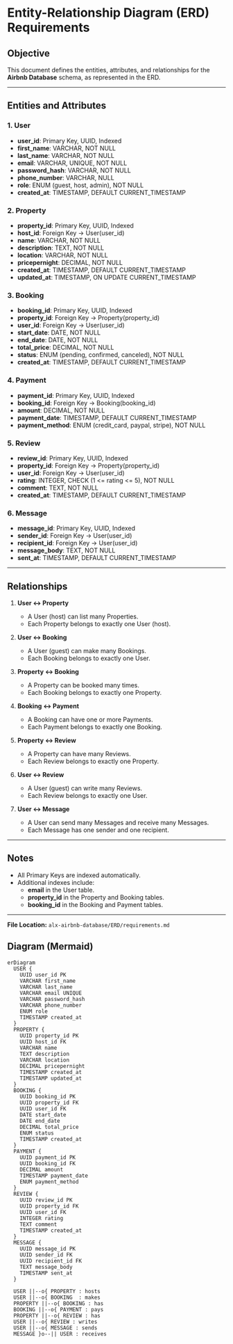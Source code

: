 
# Entity-Relationship Diagram (ERD) Requirements

## Objective
This document defines the entities, attributes, and relationships for the **Airbnb Database** schema, as represented in the ERD.

---

## Entities and Attributes

### 1. User
- **user_id**: Primary Key, UUID, Indexed
- **first_name**: VARCHAR, NOT NULL
- **last_name**: VARCHAR, NOT NULL
- **email**: VARCHAR, UNIQUE, NOT NULL
- **password_hash**: VARCHAR, NOT NULL
- **phone_number**: VARCHAR, NULL
- **role**: ENUM (guest, host, admin), NOT NULL
- **created_at**: TIMESTAMP, DEFAULT CURRENT_TIMESTAMP

### 2. Property
- **property_id**: Primary Key, UUID, Indexed
- **host_id**: Foreign Key → User(user_id)
- **name**: VARCHAR, NOT NULL
- **description**: TEXT, NOT NULL
- **location**: VARCHAR, NOT NULL
- **pricepernight**: DECIMAL, NOT NULL
- **created_at**: TIMESTAMP, DEFAULT CURRENT_TIMESTAMP
- **updated_at**: TIMESTAMP, ON UPDATE CURRENT_TIMESTAMP

### 3. Booking
- **booking_id**: Primary Key, UUID, Indexed
- **property_id**: Foreign Key → Property(property_id)
- **user_id**: Foreign Key → User(user_id)
- **start_date**: DATE, NOT NULL
- **end_date**: DATE, NOT NULL
- **total_price**: DECIMAL, NOT NULL
- **status**: ENUM (pending, confirmed, canceled), NOT NULL
- **created_at**: TIMESTAMP, DEFAULT CURRENT_TIMESTAMP

### 4. Payment
- **payment_id**: Primary Key, UUID, Indexed
- **booking_id**: Foreign Key → Booking(booking_id)
- **amount**: DECIMAL, NOT NULL
- **payment_date**: TIMESTAMP, DEFAULT CURRENT_TIMESTAMP
- **payment_method**: ENUM (credit_card, paypal, stripe), NOT NULL

### 5. Review
- **review_id**: Primary Key, UUID, Indexed
- **property_id**: Foreign Key → Property(property_id)
- **user_id**: Foreign Key → User(user_id)
- **rating**: INTEGER, CHECK (1 <= rating <= 5), NOT NULL
- **comment**: TEXT, NOT NULL
- **created_at**: TIMESTAMP, DEFAULT CURRENT_TIMESTAMP

### 6. Message
- **message_id**: Primary Key, UUID, Indexed
- **sender_id**: Foreign Key → User(user_id)
- **recipient_id**: Foreign Key → User(user_id)
- **message_body**: TEXT, NOT NULL
- **sent_at**: TIMESTAMP, DEFAULT CURRENT_TIMESTAMP

---

## Relationships

1. **User ↔ Property**
   - A User (host) can list many Properties.
   - Each Property belongs to exactly one User (host).

2. **User ↔ Booking**
   - A User (guest) can make many Bookings.
   - Each Booking belongs to exactly one User.

3. **Property ↔ Booking**
   - A Property can be booked many times.
   - Each Booking belongs to exactly one Property.

4. **Booking ↔ Payment**
   - A Booking can have one or more Payments.
   - Each Payment belongs to exactly one Booking.

5. **Property ↔ Review**
   - A Property can have many Reviews.
   - Each Review belongs to exactly one Property.

6. **User ↔ Review**
   - A User (guest) can write many Reviews.
   - Each Review belongs to exactly one User.

7. **User ↔ Message**
   - A User can send many Messages and receive many Messages.
   - Each Message has one sender and one recipient.

---

## Notes
- All Primary Keys are indexed automatically.
- Additional indexes include:
  - **email** in the User table.
  - **property_id** in the Property and Booking tables.
  - **booking_id** in the Booking and Payment tables.

---

**File Location:** `alx-airbnb-database/ERD/requirements.md`

## Diagram (Mermaid)

```mermaid
erDiagram
  USER {
    UUID user_id PK
    VARCHAR first_name
    VARCHAR last_name
    VARCHAR email UNIQUE
    VARCHAR password_hash
    VARCHAR phone_number
    ENUM role
    TIMESTAMP created_at
  }
  PROPERTY {
    UUID property_id PK
    UUID host_id FK
    VARCHAR name
    TEXT description
    VARCHAR location
    DECIMAL pricepernight
    TIMESTAMP created_at
    TIMESTAMP updated_at
  }
  BOOKING {
    UUID booking_id PK
    UUID property_id FK
    UUID user_id FK
    DATE start_date
    DATE end_date
    DECIMAL total_price
    ENUM status
    TIMESTAMP created_at
  }
  PAYMENT {
    UUID payment_id PK
    UUID booking_id FK
    DECIMAL amount
    TIMESTAMP payment_date
    ENUM payment_method
  }
  REVIEW {
    UUID review_id PK
    UUID property_id FK
    UUID user_id FK
    INTEGER rating
    TEXT comment
    TIMESTAMP created_at
  }
  MESSAGE {
    UUID message_id PK
    UUID sender_id FK
    UUID recipient_id FK
    TEXT message_body
    TIMESTAMP sent_at
  }

  USER ||--o{ PROPERTY : hosts
  USER ||--o{ BOOKING  : makes
  PROPERTY ||--o{ BOOKING : has
  BOOKING ||--o{ PAYMENT : pays
  PROPERTY ||--o{ REVIEW : has
  USER ||--o{ REVIEW : writes
  USER ||--o{ MESSAGE : sends
  MESSAGE }o--|| USER : receives
